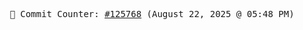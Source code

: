 <p align="center">
    <samp>
        📮 Commit Counter: <a href="https://github.com/Javascript-void0/Javascript-void0/commits/main">#125768</a> (August 22, 2025 @ 05:48 PM)
    </samp>
</p>